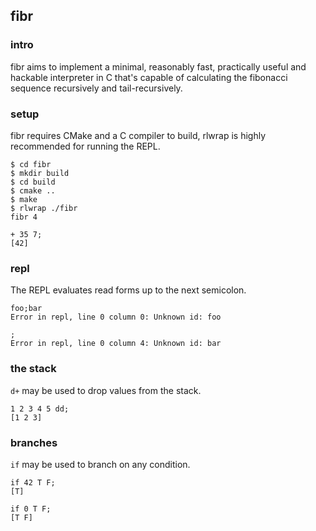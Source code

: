 ## fibr

### intro
fibr aims to implement a minimal, reasonably fast, practically useful and hackable interpreter in C that's capable of calculating the fibonacci sequence recursively and tail-recursively.

### setup
fibr requires CMake and a C compiler to build, rlwrap is highly recommended for running the REPL.

```
$ cd fibr
$ mkdir build
$ cd build
$ cmake ..
$ make
$ rlwrap ./fibr
fibr 4

+ 35 7;
[42]
```

### repl
The REPL evaluates read forms up to the next semicolon.

```
foo;bar
Error in repl, line 0 column 0: Unknown id: foo

;
Error in repl, line 0 column 4: Unknown id: bar
```

### the stack
`d+` may be used to drop values from the stack.

```
1 2 3 4 5 dd;
[1 2 3]
```

### branches
`if` may be used to branch on any condition.

```
if 42 T F;
[T]

if 0 T F;
[T F]
```